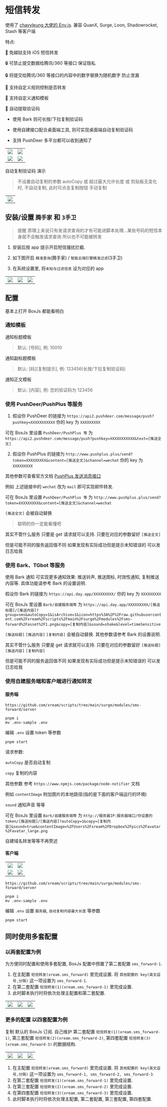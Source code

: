 # 短信转发

使用了 [chavyleung 大佬的 Env.js](https://github.com/chavyleung/scripts/blob/master/Env.js). 兼容 QuanX, Surge, Loon, Shadowrocket, Stash 等客户端

特点:

🎉 免越狱支持 iOS 短信转发

🔒️ 可禁止提交数据给腾讯/360 等接口 保证隐私

🔒️ 将提交给腾讯/360 等接口的内容中的数字替换为随机数字 防止泄漏

🔧 支持自定义规则控制是否转发

🔧 支持自定义通知模板

🔢 自动提取验证码

- 使用 Bark 则可长按/下拉复制验证码

- 使用自建接口配合桌面端工具, 则可实现桌面端自动复制验证码

- 支持 PushDeer 多平台都可以收到通知了

<table>
  <tr>
    <td valign="top"><img src="screenshots/0.PNG"></td>
    <td valign="top"><img src="screenshots/9.png"></td>
  </tr>
  <tr>
    <td valign="top"><img src="screenshots/5.png"></td>
    <td valign="top"><img src="screenshots/7.png"></td>
  </tr>

</table>

自动复制验证码 演示

> 不设置自动复制的参数 autoCopy 或 超过最大允许长度 或 剪贴板无变化时, 不自动复制, 此时可点击复制按钮 手动复制

<table>
  <tr>
    <td valign="top"><img src="screenshots/1.gif"></td>
  </tr>
</table>

## 安装/设置 `腾手家` 和 `3手卫`

> 提醒 原理上来说只有发请求查询的才有可能进脚本处理...某些号码的短信本身就不会触发请求查询 所以也不可能被转发

1. 安装后按 app 提示开启短信骚扰拦截.

2. 如下图开启 `精准查询`(腾手家) / `智能云端引擎精准过滤`(3手卫)

3. 在系统设置里, 将`未知与过滤信息` 设为对应的 app

<table>
  <tr>
    <td valign="top"><img src="screenshots/2.PNG"></td>
    <td valign="top"><img src="screenshots/3.PNG"></td>
    <td valign="top"><img src="screenshots/4.PNG"></td>
  </tr>
 </table>

## 配置

基本上打开 BoxJs 都能看明白

### 通知模板

通知标题模板

> 默认: [号码], 例: 10010

通知副标题模板

> 默认: [码][复制提示], 例: 123456(长按/下拉复制验证码)

通知正文模板

> 默认: [内容], 例: 您的验证码为 123456

### 使用 PushDeer/PushPlus 等服务

1. 假设你 PushDeer 的链接为 `https://api2.pushdeer.com/message/push?pushkey=XXXXXXXXXXX` 你的 key 为 `XXXXXXXXX`

可在 BoxJs 里设置 `PushDeer/PushPlus 等` 为 `https://api2.pushdeer.com/message/push?pushkey=XXXXXXXXXXX&text=[推送全文]`

2. 假设你 PushPlus 的链接为 `http://www.pushplus.plus/send?token=XXXXXXXXX&content=[推送全文]&channel=wechat` 你的 key 为 `XXXXXXXXX`

其他参数可查看官方文档 [PushPlus 发送消息接口](http://www.pushplus.plus/doc/guide/api.html#%E4%B8%80%E3%80%81%E5%8F%91%E9%80%81%E6%B6%88%E6%81%AF%E6%8E%A5%E5%8F%A3)

例如 上述链接中的 `wechat` 改为 `mail` 即可实现邮件转发.

可在 BoxJs 里设置 `PushDeer/PushPlus 等` 为 `http://www.pushplus.plus/send?token=XXXXXXXXX&content=[推送全文]&channel=wechat`

`[推送全文]` 会被自动替换

> 聪明的你一定能看懂吧

其实不管什么服务 只要是 get 请求就可以支持. 只要在对应的参数留好 `[推送全文]`

但是可能不同的服务返回值不同 如果发现有实际成功但是提示未知错误的 可以发日志给我

### 使用 Bark、TGbot 等服务

使用 Bark 通知 可实现更多通知效果: 推送铃声, 推送图标, 时效性通知, 复制推送内容等. 具体功能请参考 Bark 的设置说明.

假设你 Bark 的链接为 `https://api.day.app/XXXXXXXXX/` 你的 key 为 `XXXXXXXXX`

可在 BoxJs 里设置 `Bark/自建服务端等` 为 `https://api.day.app/XXXXXXXXX/[推送标题]/[推送内容]?group=sms&autoCopy=1&isArchive=1&icon=https%3A%2F%2Fraw.githubusercontent.com%2Fxream%2Fscripts%2Fmain%2Fsurge%2Fmodules%2Fsms-forward%2Fasset%2F1.png&copy=[复制内容]&sound=shake&level=timeSensitive`

`[推送标题]` `[推送内容]` `[复制内容]` 会被自动替换. 其他参数请参考 Bark 的设置说明.

其实不管什么服务 只要是 get 请求就可以支持. 只要在对应的参数留好 `[推送标题]` `[推送内容]` `[复制内容]`

但是可能不同的服务返回值不同 如果发现有实际成功但是提示未知错误的 可以发日志给我

### 使用自建服务端和客户端进行通知转发

#### 服务端

`https://github.com/xream/scripts/tree/main/surge/modules/sms-forward/server`

```
pnpm i
mv .env-sample .env
```

编辑 `.env` 设置 token 等参数

```
pnpm start
```

请求参数:

`autoCopy` 是否自动复制

`copy` 复制的内容

其他参数 参考 `https://www.npmjs.com/package/node-notifier` 文档

例如 `contentImage` 附加图片的本地路径(指的是下面的客户端运行的环境)

`sound` 通知声音 等等

可在 BoxJs 里设置 `Bark/自建服务端等` 为 `http://服务器IP:服务器端口/你设置的token/[推送标题]/[推送内容]?autoCopy=1&copy=[复制内容]&sound=true&contentImage=%2FUsers%2Fxream%2FDropbox%2Fpics%2Favatar%2Favatar_large.png`

自建域名转发等等不再赘述

#### 客户端

<table>
  <tr>
    <td valign="top"><img src="screenshots/5.png"></td>
    <td valign="top"><img src="screenshots/6.png"></td>
  </tr>
  <tr>
    <td valign="top"><img src="screenshots/7.png"></td>
    <td valign="top"><img src="screenshots/8.png"></td>
  </tr>
</table>

`https://github.com/xream/scripts/tree/main/surge/modules/sms-forward/server`

```
pnpm i
mv .env-sample .env
```

编辑 `.env` 设置 `服务器`, `自动复制内容最大长度` 等参数

```
pnpm start
```

## 同时使用多套配置

### 以两套配置为例

为方便同时配置和使用多套配置, BoxJs 配置中预置了第二套配置 `sms_forward-1`.

1. 在主配置 `短信转发(xream.sms_forward)` 里完成设置. 将 `其他配置的 key(英文逗号,分隔)` 这一项设置为 `sms_forward-1`.
2. 在第二套配置 `短信转发(1)(xream.sms_forward-1)` 里完成设置.
3. 此时脚本执行时将依次处理主配置和第二套配置.

<table>
  <tr>
    <td valign="top"><img src="screenshots/10.jpg"></td>
    <td valign="top"><img src="screenshots/11.jpg"></td>
    <td valign="top"><img src="screenshots/12.jpg"></td>
  </tr>
</table>

### 更多的配置 以四套配置为例

复制 默认的 BoxJs 订阅. 自己维护 第二套配置 `短信转发(1)(xream.sms_forward-1)`, 第三套配置 `短信转发(2)(xream.sms_forward-2)`, 第四套配置 `短信转发(3)(xream.sms_forward-3)` 的数据结构.

<table>
  <tr>
    <td valign="top"><img src="screenshots/13.png"></td>
    <td valign="top"><img src="screenshots/14.png"></td>
    <td valign="top"><img src="screenshots/15.png"></td>
  </tr>
</table>

1. 在主配置 `短信转发(xream.sms_forward)` 里完成设置. 将 `其他配置的 key(英文逗号,分隔)` 这一项设置为 `sms_forward-1, sms_forward-2, sms_forward-3`.
2. 在第二套配置 `短信转发(1)(xream.sms_forward-1)` 里完成设置.
3. 在第三套配置 `短信转发(2)(xream.sms_forward-2)` 里完成设置.
4. 在第四套配置 `短信转发(3)(xream.sms_forward-3)` 里完成设置.
5. 此时脚本执行时将依次处理主配置, 第二套配置, 第三套配置, 第四套配置.
